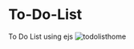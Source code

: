 # To-Do-List
To Do List using ejs
![todolisthome](https://user-images.githubusercontent.com/91027090/189725793-c229a4ef-ca77-4e79-9b23-2306bee7720d.png)
